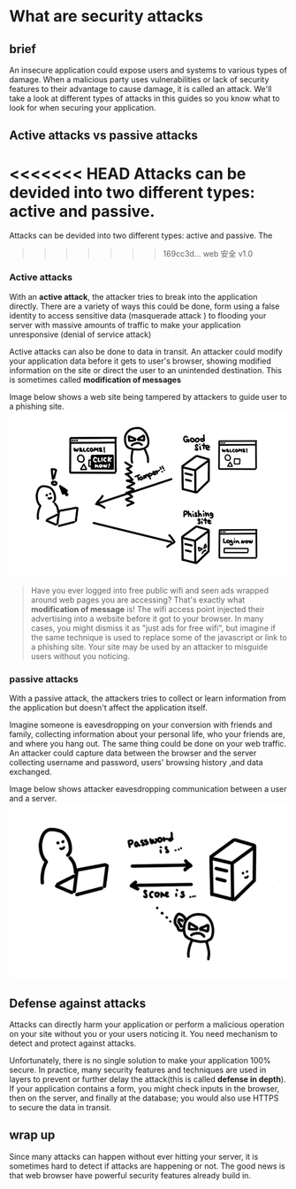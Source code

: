 # What are security attacks 

## brief

An insecure application could expose users and systems to various types of damage. When a malicious party uses vulnerabilities or lack of security features to their advantage to cause damage, it is called an attack. We'll take a look at different types of attacks in this guides so you know what to look for when securing your application.

## Active attacks vs passive attacks

<<<<<<< HEAD
Attacks can be devided into two different types: active and passive.
=======
Attacks can be devided into two different types: active and passive. The
>>>>>>> 169cc3d... web 安全 v1.0

### Active attacks

With an **active attack**, the attacker tries to break into the application directly. There are a variety of ways this could be done, form using a false identity to access sensitive data (masquerade attack ) to flooding your server with massive amounts of traffic to make your application unresponsive (denial of service attack)

Active attacks can also be done to data in transit. An attacker could modify your application data before it gets to user's browser, showing modified information on the site or direct the user to an unintended destination. This is sometimes called **modification of messages**

Image below shows a web site being tampered by attackers to guide user to a phishing site.
![image](./modification.png)

>Have you ever logged into free public wifi and seen ads wrapped around web pages you are accessing? That's exactly what **modification of message** is! The wifi access point injected their advertising into a website before it got to your browser. In many cases, you might dismiss it as "just ads for free wifi", but imagine if the same technique is used to replace some of the javascript or link to a phishing site. Your site may be used by an attacker to misguide users without you noticing.

### passive attacks

With a passive attack, the attackers tries to collect or learn information from the application but doesn't affect the application itself.

Imagine someone is eavesdropping on your conversion with friends and family, collecting information about your personal life, who your friends are, and where you hang out. The same thing could be done on your web traffic. An attacker could capture data between the browser and the server collecting username and password, users' browsing history ,and data exchanged.

Image below shows attacker eavesdropping communication between a user and a server.
![image](./passiveattack.png)

## Defense against attacks

Attacks can directly harm your application or perform a malicious operation on your site without you or your users noticing it. You need mechanism to detect and protect against attacks.

Unfortunately, there is no single solution to make your application 100% secure. In practice, many security features and techniques are used in layers to prevent or further delay the attack(this is called **defense in depth**). If your application contains a form, you might check inputs in the browser, then on the server, and finally at the database; you would also use HTTPS to secure the data in transit.

## wrap up

Since many attacks can happen without ever hitting your server, it is sometimes hard to detect if attacks are happening or not. The good news is that web browser have powerful security features already build in.
